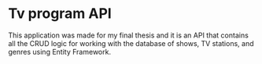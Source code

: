 # Tv program API
This application was made for my final thesis and it is an API that contains all the CRUD logic for working with the database of shows, TV stations, and genres using Entity Framework.
